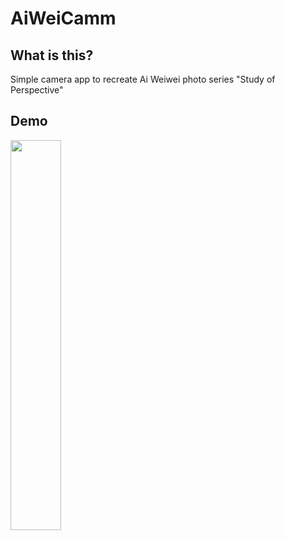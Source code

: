 AiWeiCamm
===============

What is this?
-------------

Simple camera app to recreate Ai Weiwei photo series "Study of Perspective"

Demo
----

<image src="/demo.gif" width="40%">
